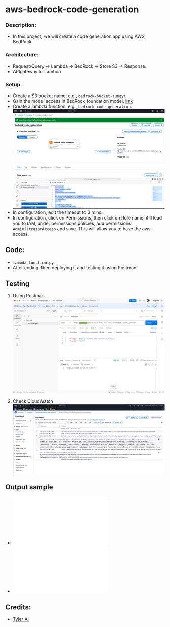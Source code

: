 # aws-bedrock-code-generation

### Description:
- In this project, we will create a code generation app using AWS BedRock. 
 
### Architecture:
- Request/Query -> Lambda -> BedRock -> Store S3 -> Response.
- APIgateway to Lambda 

### Setup:
- Create a S3 bucket name, e.g., `bedrock-bucket-tungyt`
- Gain the model access in BedRock foundation model. [link](https://docs.aws.amazon.com/bedrock/latest/userguide/getting-started.html) 
- Create a lambda function, e.g., `bedrock_code_generation`.
![lambda](./images/lambda.png)
- In configuration, edit the timeout to 3 mins.
- In configuration, click on Permissions, then click on Role name, it'll lead you to IAM, under permissions policies, add permissions `AdministratorAccess` and save. This will allow you to have the aws access.

## Code:
- `lambda_function.py`
- After coding, then deploying it and testing it using Postman.

## Testing
1. Using Postman. 
![postman](./images/POSTMAN.png)

2. Check CloudWatch
![cloudwatch](./images/Cloudwatch.png)


## Output sample
- ![response.py](./code-output/2025-01-31_19-16-34.py)
- ![response.rs](./code-output/2025-01-31_19-20-35.rs)


## Credits:
- [Tyler AI](https://www.youtube.com/@TylerReedAI)

